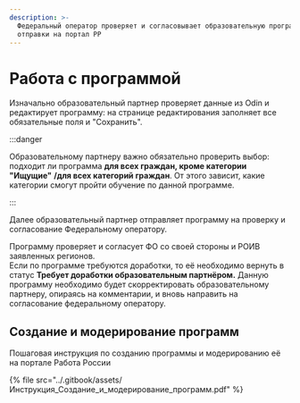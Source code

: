 ```yaml
---
description: >-
  Федеральный оператор проверяет и согласовывает образовательную программу для
  отправки на портал РР
---
```


# Работа с программой

Изначально образовательный партнер проверяет данные из Odin и редактирует программу: на странице редактирования заполняет все обязательные поля и "Сохранить".

:::danger

Образовательному партнеру важно обязательно проверить выбор: подходит ли программа **для всех граждан, кроме категории "Ищущие"** **/для всех категорий граждан**. От этого зависит, какие категории смогут пройти обучение по данной программе.

:::

Далее образовательный партнер отправляет программу на проверку и согласование Федеральному оператору.

Программу проверяет и согласует ФО со своей стороны и РОИВ заявленных регионов. \
Если по программе требуются доработки, то её необходимо вернуть в статус **Требует доработки образовательным партнёром.**  Данную программу необходимо будет скорректировать образовательному партнеру, опираясь на комментарии, и вновь направить на согласование федеральному оператору.

## Создание и модерирование программ 

Пошаговая инструкция по созданию программы и модерированию её на портале Работа России

{% file src="../.gitbook/assets/Инструкция_Создание_и_модерирование_программ.pdf" %}
